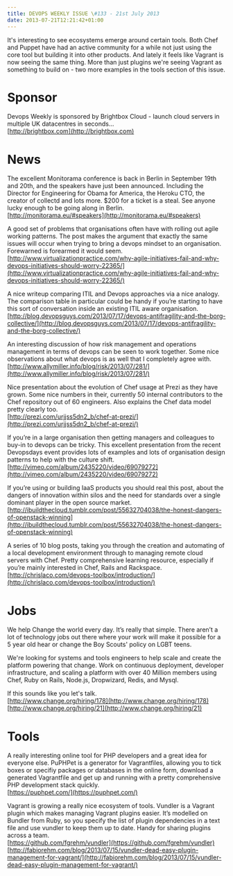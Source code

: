 ```yaml
---
title: DEVOPS WEEKLY ISSUE \#133 - 21st July 2013 
date: 2013-07-21T12:21:42+01:00
---
```


It's interesting to see ecosystems emerge around certain tools. Both Chef and Puppet have had an active community for a while not just using the core tool but building it into other products. And lately it feels like Vagrant is now seeing the same thing. More than just plugins we're seeing Vagrant as something to build on - two more examples in the tools section of this issue.


Sponsor
======

Devops Weekly is sponsored by Brightbox Cloud - launch cloud servers in multiple UK datacentres in seconds...
<br>[http://brightbox.com](http://brightbox.com)


News
====

The excellent Monitorama conference is back in Berlin in September 19th and 20th, and the speakers have just been announced. Including the Director for Engineering for Obama for America, the Heroku CTO, the creator of collectd and lots more. $200 for a ticket is a steal. See anyone lucky enough to be going along in Berlin.
<br>[http://monitorama.eu/#speakers](http://monitorama.eu/#speakers)


A good set of problems that organisations often have with rolling out agile working patterns. The post makes the argument that exactly the same issues will occur when trying to bring a devops mindset to an organisation. Forewarned is forearmed it would seem.
<br>[http://www.virtualizationpractice.com/why-agile-initiatives-fail-and-why-devops-initiatives-should-worry-22365/](http://www.virtualizationpractice.com/why-agile-initiatives-fail-and-why-devops-initiatives-should-worry-22365/)


A nice writeup comparing ITIL and Devops approaches via a nice analogy. The comparison table in particular could be handy if you’re starting to have this sort of conversation inside an existing ITIL aware organisation.
<br>[http://blog.devopsguys.com/2013/07/17/devops-antifragility-and-the-borg-collective/](http://blog.devopsguys.com/2013/07/17/devops-antifragility-and-the-borg-collective/)


An interesting discussion of how risk management and operations management in terms of devops can be seen to work together. Some nice observations about what devops is as well that I completely agree with.
<br>[http://www.allymiller.info/blog/risk/2013/07/281/](http://www.allymiller.info/blog/risk/2013/07/281/)


Nice presentation about the evolution of Chef usage at Prezi as they have grown. Some nice numbers in their, currently 50 internal contributors to the Chef repository out of 60 engineers. Also explains the Chef data model pretty clearly too.
<br>[http://prezi.com/urjjss5dn2_b/chef-at-prezi/](http://prezi.com/urjjss5dn2_b/chef-at-prezi/)


If you’re in a large organisation then getting managers and colleagues to buy-in to devops can be tricky. This excellent presentation from the recent Devopsdays event provides lots of examples and lots of organisation design patterns to help with the culture shift.
<br>[http://vimeo.com/album/2435220/video/69079272](http://vimeo.com/album/2435220/video/69079272)


If you’re using or building IaaS products you should real this post, about the dangers of innovation within silos and the need for standards over a single dominant player in the open source market.
<br>[http://ibuildthecloud.tumblr.com/post/55632704038/the-honest-dangers-of-openstack-winning](http://ibuildthecloud.tumblr.com/post/55632704038/the-honest-dangers-of-openstack-winning)


A series of 10 blog posts, taking you through the creation and automating of a local development environment through to managing remote cloud servers with Chef. Pretty comprehensive learning resource, especially if you’re mainly interested in Chef, Rails and Rackspace.
<br>[http://chrislaco.com/devops-toolbox/introduction/](http://chrislaco.com/devops-toolbox/introduction/)


Jobs
====

We help Change the world every day. It’s really that simple. There aren’t a lot of technology jobs out there where your work will make it possible for a 5 year old hear or change the Boy Scouts' policy on LGBT teens.

We're looking for systems and tools engineers to help scale and create the platform powering that change. Work on continuous deployment, developer infrastructure, and scaling a platform with over 40 Million members using Chef, Ruby on Rails, Node.js, Dropwizard, Redis, and Mysql.

If this sounds like you let's talk.
<br>[http://www.change.org/hiring/178](http://www.change.org/hiring/178)
<br>[http://www.change.org/hiring/21](http://www.change.org/hiring/21)



Tools
====

A really interesting online tool for PHP developers and a great idea for everyone else. PuPHPet is a generator for Vagrantfiles, allowing you to tick boxes or specifiy packages or databases in the online form, download a generated Vagrantfile and get up and running with a pretty comprehensive PHP development stack quickly.
<br>[https://puphpet.com/](https://puphpet.com/)


Vagrant is growing a really nice ecosystem of tools. Vundler is a Vagrant plugin which makes managing Vagrant plugins easier. It’s modelled on Bundler from Ruby, so you specify the list of plugin dependencies in a text file and use vundler to keep them up to date. Handy for sharing plugins across a team.
<br>[https://github.com/fgrehm/vundler](https://github.com/fgrehm/vundler)
<br>[http://fabiorehm.com/blog/2013/07/15/vundler-dead-easy-plugin-management-for-vagrant/](http://fabiorehm.com/blog/2013/07/15/vundler-dead-easy-plugin-management-for-vagrant/)



